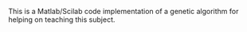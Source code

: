 This is a Matlab/Scilab code implementation of a genetic algorithm for helping on teaching this subject.
